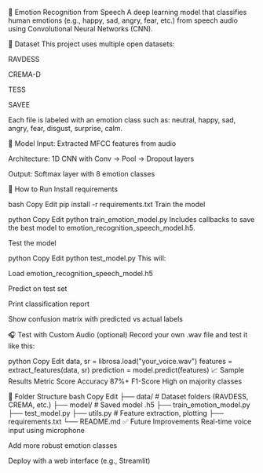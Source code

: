 🎤 Emotion Recognition from Speech
A deep learning model that classifies human emotions (e.g., happy, sad, angry, fear, etc.) from speech audio using Convolutional Neural Networks (CNN).

📂 Dataset
This project uses multiple open datasets:

RAVDESS

CREMA-D

TESS

SAVEE

Each file is labeled with an emotion class such as:
neutral, happy, sad, angry, fear, disgust, surprise, calm.

🧠 Model
Input: Extracted MFCC features from audio

Architecture: 1D CNN with Conv → Pool → Dropout layers

Output: Softmax layer with 8 emotion classes

🚀 How to Run
Install requirements

bash
Copy
Edit
pip install -r requirements.txt
Train the model

python
Copy
Edit
python train_emotion_model.py
Includes callbacks to save the best model to emotion_recognition_speech_model.h5.

Test the model

python
Copy
Edit
python test_model.py
This will:

Load emotion_recognition_speech_model.h5

Predict on test set

Print classification report

Show confusion matrix with predicted vs actual labels

🎧 Test with Custom Audio (optional)
Record your own .wav file and test it like this:

python
Copy
Edit
data, sr = librosa.load("your_voice.wav")
features = extract_features(data, sr)
prediction = model.predict(features)
📈 Sample Results
Metric	Score
Accuracy	87%+
F1-Score	High on majority classes

📁 Folder Structure
bash
Copy
Edit
├── data/                 # Dataset folders (RAVDESS, CREMA, etc.)
├── model/                # Saved model .h5
├── train_emotion_model.py
├── test_model.py
├── utils.py              # Feature extraction, plotting
├── requirements.txt
└── README.md
✅ Future Improvements
Real-time voice input using microphone

Add more robust emotion classes

Deploy with a web interface (e.g., Streamlit)

